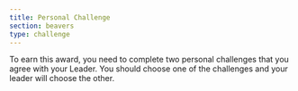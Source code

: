 ```yaml
---
title: Personal Challenge
section: beavers
type: challenge
---
```


To earn this award, you need to complete two personal challenges that you agree with your Leader. You should choose one of the challenges and your leader will choose the other.